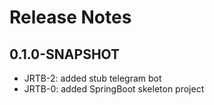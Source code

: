 # Release Notes

## 0.1.0-SNAPSHOT
* JRTB-2: added stub telegram bot
* JRTB-0: added SpringBoot skeleton project